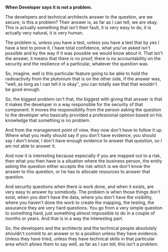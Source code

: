 **When Developer says it is not a problem.**

The developers and technical architects answer to the question, are we secure, is this a problem? Their answer is, as far as I can tell, we are okay.
This is actually something that isn't their fault, it is very easy to do, it is actually very natural, it is very human.

The problem is, unless you have a test, unless you have a test that by yes I have a test to prove it, I have total confidence, what you've asked isn't possible and by the way if it was possible we would know about it. That isn't the answer, it means that there is no proof, there is no accountability on the security and the resilience of a particular, whatever the question was.

So, imagine, well is this particular feature going to be able to hold the radioactivity from the plutonium that is on the other side, if the answer was, "well, as long as I can tell it is okay", you can totally see that that wouldn't be good enough.

So, the biggest problem isn't that, the biggest with giving that answer is that it makes the developer in a way responsible for the security of that component. It moves the responsibility from the person asking the question to the developer who basically provided a professional opinion based on his knowledge that something is no problem.

And from the management point of view, they now don't have to follow it up. Where what you really should say if you don't have evidence, you should say I don't know, I don't have enough evidence to answer that question, so I am not able to answer it.

And now it is interesting because especially if you are mapped out to a risk, then what you then have is a situation where the business person, the entity asking the question either accepts the risk which is we don't know the answer to this question, or he has to allocate resources to answer that question.

And security questions when there is work done, and when it exists, are very easy to answer by somebody. The problem is when those things don't exist, when you don't have the data, where you don't have the visibility, where you haven't done the work to create the mapping, the testing, the assurance they are very hard questions. You go from a very simple question to something hard, just something almost impossible to do in a couple of months or years. And that is in a way the interesting part.

So, the developers and the architects and the technical people absolutely shouldn't commit to an answer or to a position unless they have evidence. Unless they have tried, unless they have technical skills in that particular area which allows them to say well, as far as I can tell, this isn't a problem.